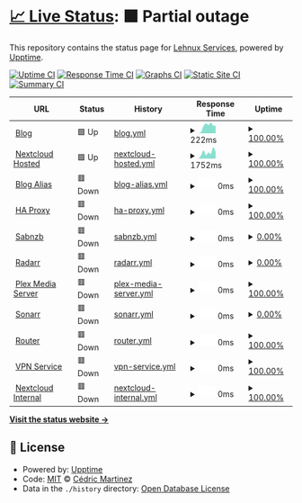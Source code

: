 # [📈 Live Status](https://lehnux.net): <!--live status--> **🟧 Partial outage**

This repository contains the status page for [Lehnux Services](https://lehnux.net), powered by [Upptime](https://github.com/upptime/upptime).

[![Uptime CI](https://github.com/Lehnux/uptime/workflows/Uptime%20CI/badge.svg)](https://github.com/Lehnux/uptime/actions?query=workflow%3A%22Uptime+CI%22)
[![Response Time CI](https://github.com/Lehnux/uptime/workflows/Response%20Time%20CI/badge.svg)](https://github.com/Lehnux/uptime/actions?query=workflow%3A%22Response+Time+CI%22)
[![Graphs CI](https://github.com/Lehnux/uptime/workflows/Graphs%20CI/badge.svg)](https://github.com/Lehnux/uptime/actions?query=workflow%3A%22Graphs+CI%22)
[![Static Site CI](https://github.com/Lehnux/uptime/workflows/Static%20Site%20CI/badge.svg)](https://github.com/Lehnux/uptime/actions?query=workflow%3A%22Static+Site+CI%22)
[![Summary CI](https://github.com/Lehnux/uptime/workflows/Summary%20CI/badge.svg)](https://github.com/Lehnux/uptime/actions?query=workflow%3A%22Summary+CI%22)

<!--start: status pages-->
<!-- This summary is generated by Upptime (https://github.com/upptime/upptime) -->
<!-- Do not edit this manually, your changes will be overwritten -->
<!-- prettier-ignore -->
| URL | Status | History | Response Time | Uptime |
| --- | ------ | ------- | ------------- | ------ |
| <img alt="" src="https://icons.duckduckgo.com/ip3/lehnux.wordpress.com.ico" height="13"> [Blog](https://lehnux.wordpress.com/) | 🟩 Up | [blog.yml](https://github.com/Lehnux/uptime/commits/HEAD/history/blog.yml) | <details><summary><img alt="Response time graph" src="./graphs/blog/response-time-week.png" height="20"> 222ms</summary><br><a href="https://uptime.lehnux.net/history/blog"><img alt="Response time 250" src="https://img.shields.io/endpoint?url=https%3A%2F%2Fraw.githubusercontent.com%2FLehnux%2Fuptime%2FHEAD%2Fapi%2Fblog%2Fresponse-time.json"></a><br><a href="https://uptime.lehnux.net/history/blog"><img alt="24-hour response time 207" src="https://img.shields.io/endpoint?url=https%3A%2F%2Fraw.githubusercontent.com%2FLehnux%2Fuptime%2FHEAD%2Fapi%2Fblog%2Fresponse-time-day.json"></a><br><a href="https://uptime.lehnux.net/history/blog"><img alt="7-day response time 222" src="https://img.shields.io/endpoint?url=https%3A%2F%2Fraw.githubusercontent.com%2FLehnux%2Fuptime%2FHEAD%2Fapi%2Fblog%2Fresponse-time-week.json"></a><br><a href="https://uptime.lehnux.net/history/blog"><img alt="30-day response time 221" src="https://img.shields.io/endpoint?url=https%3A%2F%2Fraw.githubusercontent.com%2FLehnux%2Fuptime%2FHEAD%2Fapi%2Fblog%2Fresponse-time-month.json"></a><br><a href="https://uptime.lehnux.net/history/blog"><img alt="1-year response time 250" src="https://img.shields.io/endpoint?url=https%3A%2F%2Fraw.githubusercontent.com%2FLehnux%2Fuptime%2FHEAD%2Fapi%2Fblog%2Fresponse-time-year.json"></a></details> | <details><summary><a href="https://uptime.lehnux.net/history/blog">100.00%</a></summary><a href="https://uptime.lehnux.net/history/blog"><img alt="All-time uptime 100.00%" src="https://img.shields.io/endpoint?url=https%3A%2F%2Fraw.githubusercontent.com%2FLehnux%2Fuptime%2FHEAD%2Fapi%2Fblog%2Fuptime.json"></a><br><a href="https://uptime.lehnux.net/history/blog"><img alt="24-hour uptime 100.00%" src="https://img.shields.io/endpoint?url=https%3A%2F%2Fraw.githubusercontent.com%2FLehnux%2Fuptime%2FHEAD%2Fapi%2Fblog%2Fuptime-day.json"></a><br><a href="https://uptime.lehnux.net/history/blog"><img alt="7-day uptime 100.00%" src="https://img.shields.io/endpoint?url=https%3A%2F%2Fraw.githubusercontent.com%2FLehnux%2Fuptime%2FHEAD%2Fapi%2Fblog%2Fuptime-week.json"></a><br><a href="https://uptime.lehnux.net/history/blog"><img alt="30-day uptime 100.00%" src="https://img.shields.io/endpoint?url=https%3A%2F%2Fraw.githubusercontent.com%2FLehnux%2Fuptime%2FHEAD%2Fapi%2Fblog%2Fuptime-month.json"></a><br><a href="https://uptime.lehnux.net/history/blog"><img alt="1-year uptime 100.00%" src="https://img.shields.io/endpoint?url=https%3A%2F%2Fraw.githubusercontent.com%2FLehnux%2Fuptime%2FHEAD%2Fapi%2Fblog%2Fuptime-year.json"></a></details>
| <img alt="" src="https://icons.duckduckgo.com/ip3/cloud.lehnux.net.ico" height="13"> [Nextcloud Hosted](https://cloud.lehnux.net) | 🟩 Up | [nextcloud-hosted.yml](https://github.com/Lehnux/uptime/commits/HEAD/history/nextcloud-hosted.yml) | <details><summary><img alt="Response time graph" src="./graphs/nextcloud-hosted/response-time-week.png" height="20"> 1752ms</summary><br><a href="https://uptime.lehnux.net/history/nextcloud-hosted"><img alt="Response time 1441" src="https://img.shields.io/endpoint?url=https%3A%2F%2Fraw.githubusercontent.com%2FLehnux%2Fuptime%2FHEAD%2Fapi%2Fnextcloud-hosted%2Fresponse-time.json"></a><br><a href="https://uptime.lehnux.net/history/nextcloud-hosted"><img alt="24-hour response time 1845" src="https://img.shields.io/endpoint?url=https%3A%2F%2Fraw.githubusercontent.com%2FLehnux%2Fuptime%2FHEAD%2Fapi%2Fnextcloud-hosted%2Fresponse-time-day.json"></a><br><a href="https://uptime.lehnux.net/history/nextcloud-hosted"><img alt="7-day response time 1752" src="https://img.shields.io/endpoint?url=https%3A%2F%2Fraw.githubusercontent.com%2FLehnux%2Fuptime%2FHEAD%2Fapi%2Fnextcloud-hosted%2Fresponse-time-week.json"></a><br><a href="https://uptime.lehnux.net/history/nextcloud-hosted"><img alt="30-day response time 1537" src="https://img.shields.io/endpoint?url=https%3A%2F%2Fraw.githubusercontent.com%2FLehnux%2Fuptime%2FHEAD%2Fapi%2Fnextcloud-hosted%2Fresponse-time-month.json"></a><br><a href="https://uptime.lehnux.net/history/nextcloud-hosted"><img alt="1-year response time 1441" src="https://img.shields.io/endpoint?url=https%3A%2F%2Fraw.githubusercontent.com%2FLehnux%2Fuptime%2FHEAD%2Fapi%2Fnextcloud-hosted%2Fresponse-time-year.json"></a></details> | <details><summary><a href="https://uptime.lehnux.net/history/nextcloud-hosted">100.00%</a></summary><a href="https://uptime.lehnux.net/history/nextcloud-hosted"><img alt="All-time uptime 77.83%" src="https://img.shields.io/endpoint?url=https%3A%2F%2Fraw.githubusercontent.com%2FLehnux%2Fuptime%2FHEAD%2Fapi%2Fnextcloud-hosted%2Fuptime.json"></a><br><a href="https://uptime.lehnux.net/history/nextcloud-hosted"><img alt="24-hour uptime 100.00%" src="https://img.shields.io/endpoint?url=https%3A%2F%2Fraw.githubusercontent.com%2FLehnux%2Fuptime%2FHEAD%2Fapi%2Fnextcloud-hosted%2Fuptime-day.json"></a><br><a href="https://uptime.lehnux.net/history/nextcloud-hosted"><img alt="7-day uptime 100.00%" src="https://img.shields.io/endpoint?url=https%3A%2F%2Fraw.githubusercontent.com%2FLehnux%2Fuptime%2FHEAD%2Fapi%2Fnextcloud-hosted%2Fuptime-week.json"></a><br><a href="https://uptime.lehnux.net/history/nextcloud-hosted"><img alt="30-day uptime 95.95%" src="https://img.shields.io/endpoint?url=https%3A%2F%2Fraw.githubusercontent.com%2FLehnux%2Fuptime%2FHEAD%2Fapi%2Fnextcloud-hosted%2Fuptime-month.json"></a><br><a href="https://uptime.lehnux.net/history/nextcloud-hosted"><img alt="1-year uptime 77.83%" src="https://img.shields.io/endpoint?url=https%3A%2F%2Fraw.githubusercontent.com%2FLehnux%2Fuptime%2FHEAD%2Fapi%2Fnextcloud-hosted%2Fuptime-year.json"></a></details>
| <img alt="" src="https://icons.duckduckgo.com/ip3/blog.lehnux.net.ico" height="13"> [Blog Alias](https://blog.lehnux.net/) | 🟥 Down | [blog-alias.yml](https://github.com/Lehnux/uptime/commits/HEAD/history/blog-alias.yml) | <details><summary><img alt="Response time graph" src="./graphs/blog-alias/response-time-week.png" height="20"> 0ms</summary><br><a href="https://uptime.lehnux.net/history/blog-alias"><img alt="Response time 675" src="https://img.shields.io/endpoint?url=https%3A%2F%2Fraw.githubusercontent.com%2FLehnux%2Fuptime%2FHEAD%2Fapi%2Fblog-alias%2Fresponse-time.json"></a><br><a href="https://uptime.lehnux.net/history/blog-alias"><img alt="24-hour response time 0" src="https://img.shields.io/endpoint?url=https%3A%2F%2Fraw.githubusercontent.com%2FLehnux%2Fuptime%2FHEAD%2Fapi%2Fblog-alias%2Fresponse-time-day.json"></a><br><a href="https://uptime.lehnux.net/history/blog-alias"><img alt="7-day response time 0" src="https://img.shields.io/endpoint?url=https%3A%2F%2Fraw.githubusercontent.com%2FLehnux%2Fuptime%2FHEAD%2Fapi%2Fblog-alias%2Fresponse-time-week.json"></a><br><a href="https://uptime.lehnux.net/history/blog-alias"><img alt="30-day response time 693" src="https://img.shields.io/endpoint?url=https%3A%2F%2Fraw.githubusercontent.com%2FLehnux%2Fuptime%2FHEAD%2Fapi%2Fblog-alias%2Fresponse-time-month.json"></a><br><a href="https://uptime.lehnux.net/history/blog-alias"><img alt="1-year response time 675" src="https://img.shields.io/endpoint?url=https%3A%2F%2Fraw.githubusercontent.com%2FLehnux%2Fuptime%2FHEAD%2Fapi%2Fblog-alias%2Fresponse-time-year.json"></a></details> | <details><summary><a href="https://uptime.lehnux.net/history/blog-alias">100.00%</a></summary><a href="https://uptime.lehnux.net/history/blog-alias"><img alt="All-time uptime 100.00%" src="https://img.shields.io/endpoint?url=https%3A%2F%2Fraw.githubusercontent.com%2FLehnux%2Fuptime%2FHEAD%2Fapi%2Fblog-alias%2Fuptime.json"></a><br><a href="https://uptime.lehnux.net/history/blog-alias"><img alt="24-hour uptime 100.00%" src="https://img.shields.io/endpoint?url=https%3A%2F%2Fraw.githubusercontent.com%2FLehnux%2Fuptime%2FHEAD%2Fapi%2Fblog-alias%2Fuptime-day.json"></a><br><a href="https://uptime.lehnux.net/history/blog-alias"><img alt="7-day uptime 100.00%" src="https://img.shields.io/endpoint?url=https%3A%2F%2Fraw.githubusercontent.com%2FLehnux%2Fuptime%2FHEAD%2Fapi%2Fblog-alias%2Fuptime-week.json"></a><br><a href="https://uptime.lehnux.net/history/blog-alias"><img alt="30-day uptime 100.00%" src="https://img.shields.io/endpoint?url=https%3A%2F%2Fraw.githubusercontent.com%2FLehnux%2Fuptime%2FHEAD%2Fapi%2Fblog-alias%2Fuptime-month.json"></a><br><a href="https://uptime.lehnux.net/history/blog-alias"><img alt="1-year uptime 100.00%" src="https://img.shields.io/endpoint?url=https%3A%2F%2Fraw.githubusercontent.com%2FLehnux%2Fuptime%2FHEAD%2Fapi%2Fblog-alias%2Fuptime-year.json"></a></details>
| <img alt="" src="https://icons.duckduckgo.com/ip3/proxy.lehnux.net.ico" height="13"> [HA Proxy](https://proxy.lehnux.net/) | 🟥 Down | [ha-proxy.yml](https://github.com/Lehnux/uptime/commits/HEAD/history/ha-proxy.yml) | <details><summary><img alt="Response time graph" src="./graphs/ha-proxy/response-time-week.png" height="20"> 0ms</summary><br><a href="https://uptime.lehnux.net/history/ha-proxy"><img alt="Response time 575" src="https://img.shields.io/endpoint?url=https%3A%2F%2Fraw.githubusercontent.com%2FLehnux%2Fuptime%2FHEAD%2Fapi%2Fha-proxy%2Fresponse-time.json"></a><br><a href="https://uptime.lehnux.net/history/ha-proxy"><img alt="24-hour response time 0" src="https://img.shields.io/endpoint?url=https%3A%2F%2Fraw.githubusercontent.com%2FLehnux%2Fuptime%2FHEAD%2Fapi%2Fha-proxy%2Fresponse-time-day.json"></a><br><a href="https://uptime.lehnux.net/history/ha-proxy"><img alt="7-day response time 0" src="https://img.shields.io/endpoint?url=https%3A%2F%2Fraw.githubusercontent.com%2FLehnux%2Fuptime%2FHEAD%2Fapi%2Fha-proxy%2Fresponse-time-week.json"></a><br><a href="https://uptime.lehnux.net/history/ha-proxy"><img alt="30-day response time 0" src="https://img.shields.io/endpoint?url=https%3A%2F%2Fraw.githubusercontent.com%2FLehnux%2Fuptime%2FHEAD%2Fapi%2Fha-proxy%2Fresponse-time-month.json"></a><br><a href="https://uptime.lehnux.net/history/ha-proxy"><img alt="1-year response time 575" src="https://img.shields.io/endpoint?url=https%3A%2F%2Fraw.githubusercontent.com%2FLehnux%2Fuptime%2FHEAD%2Fapi%2Fha-proxy%2Fresponse-time-year.json"></a></details> | <details><summary><a href="https://uptime.lehnux.net/history/ha-proxy">100.00%</a></summary><a href="https://uptime.lehnux.net/history/ha-proxy"><img alt="All-time uptime 100.00%" src="https://img.shields.io/endpoint?url=https%3A%2F%2Fraw.githubusercontent.com%2FLehnux%2Fuptime%2FHEAD%2Fapi%2Fha-proxy%2Fuptime.json"></a><br><a href="https://uptime.lehnux.net/history/ha-proxy"><img alt="24-hour uptime 100.00%" src="https://img.shields.io/endpoint?url=https%3A%2F%2Fraw.githubusercontent.com%2FLehnux%2Fuptime%2FHEAD%2Fapi%2Fha-proxy%2Fuptime-day.json"></a><br><a href="https://uptime.lehnux.net/history/ha-proxy"><img alt="7-day uptime 100.00%" src="https://img.shields.io/endpoint?url=https%3A%2F%2Fraw.githubusercontent.com%2FLehnux%2Fuptime%2FHEAD%2Fapi%2Fha-proxy%2Fuptime-week.json"></a><br><a href="https://uptime.lehnux.net/history/ha-proxy"><img alt="30-day uptime 100.00%" src="https://img.shields.io/endpoint?url=https%3A%2F%2Fraw.githubusercontent.com%2FLehnux%2Fuptime%2FHEAD%2Fapi%2Fha-proxy%2Fuptime-month.json"></a><br><a href="https://uptime.lehnux.net/history/ha-proxy"><img alt="1-year uptime 100.00%" src="https://img.shields.io/endpoint?url=https%3A%2F%2Fraw.githubusercontent.com%2FLehnux%2Fuptime%2FHEAD%2Fapi%2Fha-proxy%2Fuptime-year.json"></a></details>
| <img alt="" src="https://icons.duckduckgo.com/ip3/sabnzb.lehnux.net.ico" height="13"> [Sabnzb](https://sabnzb.lehnux.net/) | 🟥 Down | [sabnzb.yml](https://github.com/Lehnux/uptime/commits/HEAD/history/sabnzb.yml) | <details><summary><img alt="Response time graph" src="./graphs/sabnzb/response-time-week.png" height="20"> 0ms</summary><br><a href="https://uptime.lehnux.net/history/sabnzb"><img alt="Response time 2527" src="https://img.shields.io/endpoint?url=https%3A%2F%2Fraw.githubusercontent.com%2FLehnux%2Fuptime%2FHEAD%2Fapi%2Fsabnzb%2Fresponse-time.json"></a><br><a href="https://uptime.lehnux.net/history/sabnzb"><img alt="24-hour response time 0" src="https://img.shields.io/endpoint?url=https%3A%2F%2Fraw.githubusercontent.com%2FLehnux%2Fuptime%2FHEAD%2Fapi%2Fsabnzb%2Fresponse-time-day.json"></a><br><a href="https://uptime.lehnux.net/history/sabnzb"><img alt="7-day response time 0" src="https://img.shields.io/endpoint?url=https%3A%2F%2Fraw.githubusercontent.com%2FLehnux%2Fuptime%2FHEAD%2Fapi%2Fsabnzb%2Fresponse-time-week.json"></a><br><a href="https://uptime.lehnux.net/history/sabnzb"><img alt="30-day response time 0" src="https://img.shields.io/endpoint?url=https%3A%2F%2Fraw.githubusercontent.com%2FLehnux%2Fuptime%2FHEAD%2Fapi%2Fsabnzb%2Fresponse-time-month.json"></a><br><a href="https://uptime.lehnux.net/history/sabnzb"><img alt="1-year response time 2527" src="https://img.shields.io/endpoint?url=https%3A%2F%2Fraw.githubusercontent.com%2FLehnux%2Fuptime%2FHEAD%2Fapi%2Fsabnzb%2Fresponse-time-year.json"></a></details> | <details><summary><a href="https://uptime.lehnux.net/history/sabnzb">0.00%</a></summary><a href="https://uptime.lehnux.net/history/sabnzb"><img alt="All-time uptime 70.01%" src="https://img.shields.io/endpoint?url=https%3A%2F%2Fraw.githubusercontent.com%2FLehnux%2Fuptime%2FHEAD%2Fapi%2Fsabnzb%2Fuptime.json"></a><br><a href="https://uptime.lehnux.net/history/sabnzb"><img alt="24-hour uptime 0.00%" src="https://img.shields.io/endpoint?url=https%3A%2F%2Fraw.githubusercontent.com%2FLehnux%2Fuptime%2FHEAD%2Fapi%2Fsabnzb%2Fuptime-day.json"></a><br><a href="https://uptime.lehnux.net/history/sabnzb"><img alt="7-day uptime 0.00%" src="https://img.shields.io/endpoint?url=https%3A%2F%2Fraw.githubusercontent.com%2FLehnux%2Fuptime%2FHEAD%2Fapi%2Fsabnzb%2Fuptime-week.json"></a><br><a href="https://uptime.lehnux.net/history/sabnzb"><img alt="30-day uptime 0.00%" src="https://img.shields.io/endpoint?url=https%3A%2F%2Fraw.githubusercontent.com%2FLehnux%2Fuptime%2FHEAD%2Fapi%2Fsabnzb%2Fuptime-month.json"></a><br><a href="https://uptime.lehnux.net/history/sabnzb"><img alt="1-year uptime 70.01%" src="https://img.shields.io/endpoint?url=https%3A%2F%2Fraw.githubusercontent.com%2FLehnux%2Fuptime%2FHEAD%2Fapi%2Fsabnzb%2Fuptime-year.json"></a></details>
| <img alt="" src="https://icons.duckduckgo.com/ip3/radarr.lehnux.net.ico" height="13"> [Radarr](https://radarr.lehnux.net/) | 🟥 Down | [radarr.yml](https://github.com/Lehnux/uptime/commits/HEAD/history/radarr.yml) | <details><summary><img alt="Response time graph" src="./graphs/radarr/response-time-week.png" height="20"> 0ms</summary><br><a href="https://uptime.lehnux.net/history/radarr"><img alt="Response time 2284" src="https://img.shields.io/endpoint?url=https%3A%2F%2Fraw.githubusercontent.com%2FLehnux%2Fuptime%2FHEAD%2Fapi%2Fradarr%2Fresponse-time.json"></a><br><a href="https://uptime.lehnux.net/history/radarr"><img alt="24-hour response time 0" src="https://img.shields.io/endpoint?url=https%3A%2F%2Fraw.githubusercontent.com%2FLehnux%2Fuptime%2FHEAD%2Fapi%2Fradarr%2Fresponse-time-day.json"></a><br><a href="https://uptime.lehnux.net/history/radarr"><img alt="7-day response time 0" src="https://img.shields.io/endpoint?url=https%3A%2F%2Fraw.githubusercontent.com%2FLehnux%2Fuptime%2FHEAD%2Fapi%2Fradarr%2Fresponse-time-week.json"></a><br><a href="https://uptime.lehnux.net/history/radarr"><img alt="30-day response time 0" src="https://img.shields.io/endpoint?url=https%3A%2F%2Fraw.githubusercontent.com%2FLehnux%2Fuptime%2FHEAD%2Fapi%2Fradarr%2Fresponse-time-month.json"></a><br><a href="https://uptime.lehnux.net/history/radarr"><img alt="1-year response time 2284" src="https://img.shields.io/endpoint?url=https%3A%2F%2Fraw.githubusercontent.com%2FLehnux%2Fuptime%2FHEAD%2Fapi%2Fradarr%2Fresponse-time-year.json"></a></details> | <details><summary><a href="https://uptime.lehnux.net/history/radarr">0.00%</a></summary><a href="https://uptime.lehnux.net/history/radarr"><img alt="All-time uptime 70.08%" src="https://img.shields.io/endpoint?url=https%3A%2F%2Fraw.githubusercontent.com%2FLehnux%2Fuptime%2FHEAD%2Fapi%2Fradarr%2Fuptime.json"></a><br><a href="https://uptime.lehnux.net/history/radarr"><img alt="24-hour uptime 0.00%" src="https://img.shields.io/endpoint?url=https%3A%2F%2Fraw.githubusercontent.com%2FLehnux%2Fuptime%2FHEAD%2Fapi%2Fradarr%2Fuptime-day.json"></a><br><a href="https://uptime.lehnux.net/history/radarr"><img alt="7-day uptime 0.00%" src="https://img.shields.io/endpoint?url=https%3A%2F%2Fraw.githubusercontent.com%2FLehnux%2Fuptime%2FHEAD%2Fapi%2Fradarr%2Fuptime-week.json"></a><br><a href="https://uptime.lehnux.net/history/radarr"><img alt="30-day uptime 0.00%" src="https://img.shields.io/endpoint?url=https%3A%2F%2Fraw.githubusercontent.com%2FLehnux%2Fuptime%2FHEAD%2Fapi%2Fradarr%2Fuptime-month.json"></a><br><a href="https://uptime.lehnux.net/history/radarr"><img alt="1-year uptime 70.08%" src="https://img.shields.io/endpoint?url=https%3A%2F%2Fraw.githubusercontent.com%2FLehnux%2Fuptime%2FHEAD%2Fapi%2Fradarr%2Fuptime-year.json"></a></details>
| <img alt="" src="https://icons.duckduckgo.com/ip3/plex.lehnux.net.ico" height="13"> [Plex Media Server](https://plex.lehnux.net/) | 🟥 Down | [plex-media-server.yml](https://github.com/Lehnux/uptime/commits/HEAD/history/plex-media-server.yml) | <details><summary><img alt="Response time graph" src="./graphs/plex-media-server/response-time-week.png" height="20"> 0ms</summary><br><a href="https://uptime.lehnux.net/history/plex-media-server"><img alt="Response time 542" src="https://img.shields.io/endpoint?url=https%3A%2F%2Fraw.githubusercontent.com%2FLehnux%2Fuptime%2FHEAD%2Fapi%2Fplex-media-server%2Fresponse-time.json"></a><br><a href="https://uptime.lehnux.net/history/plex-media-server"><img alt="24-hour response time 0" src="https://img.shields.io/endpoint?url=https%3A%2F%2Fraw.githubusercontent.com%2FLehnux%2Fuptime%2FHEAD%2Fapi%2Fplex-media-server%2Fresponse-time-day.json"></a><br><a href="https://uptime.lehnux.net/history/plex-media-server"><img alt="7-day response time 0" src="https://img.shields.io/endpoint?url=https%3A%2F%2Fraw.githubusercontent.com%2FLehnux%2Fuptime%2FHEAD%2Fapi%2Fplex-media-server%2Fresponse-time-week.json"></a><br><a href="https://uptime.lehnux.net/history/plex-media-server"><img alt="30-day response time 0" src="https://img.shields.io/endpoint?url=https%3A%2F%2Fraw.githubusercontent.com%2FLehnux%2Fuptime%2FHEAD%2Fapi%2Fplex-media-server%2Fresponse-time-month.json"></a><br><a href="https://uptime.lehnux.net/history/plex-media-server"><img alt="1-year response time 542" src="https://img.shields.io/endpoint?url=https%3A%2F%2Fraw.githubusercontent.com%2FLehnux%2Fuptime%2FHEAD%2Fapi%2Fplex-media-server%2Fresponse-time-year.json"></a></details> | <details><summary><a href="https://uptime.lehnux.net/history/plex-media-server">100.00%</a></summary><a href="https://uptime.lehnux.net/history/plex-media-server"><img alt="All-time uptime 100.00%" src="https://img.shields.io/endpoint?url=https%3A%2F%2Fraw.githubusercontent.com%2FLehnux%2Fuptime%2FHEAD%2Fapi%2Fplex-media-server%2Fuptime.json"></a><br><a href="https://uptime.lehnux.net/history/plex-media-server"><img alt="24-hour uptime 100.00%" src="https://img.shields.io/endpoint?url=https%3A%2F%2Fraw.githubusercontent.com%2FLehnux%2Fuptime%2FHEAD%2Fapi%2Fplex-media-server%2Fuptime-day.json"></a><br><a href="https://uptime.lehnux.net/history/plex-media-server"><img alt="7-day uptime 100.00%" src="https://img.shields.io/endpoint?url=https%3A%2F%2Fraw.githubusercontent.com%2FLehnux%2Fuptime%2FHEAD%2Fapi%2Fplex-media-server%2Fuptime-week.json"></a><br><a href="https://uptime.lehnux.net/history/plex-media-server"><img alt="30-day uptime 100.00%" src="https://img.shields.io/endpoint?url=https%3A%2F%2Fraw.githubusercontent.com%2FLehnux%2Fuptime%2FHEAD%2Fapi%2Fplex-media-server%2Fuptime-month.json"></a><br><a href="https://uptime.lehnux.net/history/plex-media-server"><img alt="1-year uptime 100.00%" src="https://img.shields.io/endpoint?url=https%3A%2F%2Fraw.githubusercontent.com%2FLehnux%2Fuptime%2FHEAD%2Fapi%2Fplex-media-server%2Fuptime-year.json"></a></details>
| <img alt="" src="https://icons.duckduckgo.com/ip3/sonarr.lehnux.net.ico" height="13"> [Sonarr](https://sonarr.lehnux.net/) | 🟥 Down | [sonarr.yml](https://github.com/Lehnux/uptime/commits/HEAD/history/sonarr.yml) | <details><summary><img alt="Response time graph" src="./graphs/sonarr/response-time-week.png" height="20"> 0ms</summary><br><a href="https://uptime.lehnux.net/history/sonarr"><img alt="Response time 2118" src="https://img.shields.io/endpoint?url=https%3A%2F%2Fraw.githubusercontent.com%2FLehnux%2Fuptime%2FHEAD%2Fapi%2Fsonarr%2Fresponse-time.json"></a><br><a href="https://uptime.lehnux.net/history/sonarr"><img alt="24-hour response time 0" src="https://img.shields.io/endpoint?url=https%3A%2F%2Fraw.githubusercontent.com%2FLehnux%2Fuptime%2FHEAD%2Fapi%2Fsonarr%2Fresponse-time-day.json"></a><br><a href="https://uptime.lehnux.net/history/sonarr"><img alt="7-day response time 0" src="https://img.shields.io/endpoint?url=https%3A%2F%2Fraw.githubusercontent.com%2FLehnux%2Fuptime%2FHEAD%2Fapi%2Fsonarr%2Fresponse-time-week.json"></a><br><a href="https://uptime.lehnux.net/history/sonarr"><img alt="30-day response time 0" src="https://img.shields.io/endpoint?url=https%3A%2F%2Fraw.githubusercontent.com%2FLehnux%2Fuptime%2FHEAD%2Fapi%2Fsonarr%2Fresponse-time-month.json"></a><br><a href="https://uptime.lehnux.net/history/sonarr"><img alt="1-year response time 2118" src="https://img.shields.io/endpoint?url=https%3A%2F%2Fraw.githubusercontent.com%2FLehnux%2Fuptime%2FHEAD%2Fapi%2Fsonarr%2Fresponse-time-year.json"></a></details> | <details><summary><a href="https://uptime.lehnux.net/history/sonarr">0.00%</a></summary><a href="https://uptime.lehnux.net/history/sonarr"><img alt="All-time uptime 70.02%" src="https://img.shields.io/endpoint?url=https%3A%2F%2Fraw.githubusercontent.com%2FLehnux%2Fuptime%2FHEAD%2Fapi%2Fsonarr%2Fuptime.json"></a><br><a href="https://uptime.lehnux.net/history/sonarr"><img alt="24-hour uptime 0.00%" src="https://img.shields.io/endpoint?url=https%3A%2F%2Fraw.githubusercontent.com%2FLehnux%2Fuptime%2FHEAD%2Fapi%2Fsonarr%2Fuptime-day.json"></a><br><a href="https://uptime.lehnux.net/history/sonarr"><img alt="7-day uptime 0.00%" src="https://img.shields.io/endpoint?url=https%3A%2F%2Fraw.githubusercontent.com%2FLehnux%2Fuptime%2FHEAD%2Fapi%2Fsonarr%2Fuptime-week.json"></a><br><a href="https://uptime.lehnux.net/history/sonarr"><img alt="30-day uptime 0.00%" src="https://img.shields.io/endpoint?url=https%3A%2F%2Fraw.githubusercontent.com%2FLehnux%2Fuptime%2FHEAD%2Fapi%2Fsonarr%2Fuptime-month.json"></a><br><a href="https://uptime.lehnux.net/history/sonarr"><img alt="1-year uptime 70.02%" src="https://img.shields.io/endpoint?url=https%3A%2F%2Fraw.githubusercontent.com%2FLehnux%2Fuptime%2FHEAD%2Fapi%2Fsonarr%2Fuptime-year.json"></a></details>
| <img alt="" src="https://icons.duckduckgo.com/ip3/rtr.lehnux.net.ico" height="13"> [Router](https://rtr.lehnux.net/) | 🟥 Down | [router.yml](https://github.com/Lehnux/uptime/commits/HEAD/history/router.yml) | <details><summary><img alt="Response time graph" src="./graphs/router/response-time-week.png" height="20"> 0ms</summary><br><a href="https://uptime.lehnux.net/history/router"><img alt="Response time 589" src="https://img.shields.io/endpoint?url=https%3A%2F%2Fraw.githubusercontent.com%2FLehnux%2Fuptime%2FHEAD%2Fapi%2Frouter%2Fresponse-time.json"></a><br><a href="https://uptime.lehnux.net/history/router"><img alt="24-hour response time 0" src="https://img.shields.io/endpoint?url=https%3A%2F%2Fraw.githubusercontent.com%2FLehnux%2Fuptime%2FHEAD%2Fapi%2Frouter%2Fresponse-time-day.json"></a><br><a href="https://uptime.lehnux.net/history/router"><img alt="7-day response time 0" src="https://img.shields.io/endpoint?url=https%3A%2F%2Fraw.githubusercontent.com%2FLehnux%2Fuptime%2FHEAD%2Fapi%2Frouter%2Fresponse-time-week.json"></a><br><a href="https://uptime.lehnux.net/history/router"><img alt="30-day response time 0" src="https://img.shields.io/endpoint?url=https%3A%2F%2Fraw.githubusercontent.com%2FLehnux%2Fuptime%2FHEAD%2Fapi%2Frouter%2Fresponse-time-month.json"></a><br><a href="https://uptime.lehnux.net/history/router"><img alt="1-year response time 589" src="https://img.shields.io/endpoint?url=https%3A%2F%2Fraw.githubusercontent.com%2FLehnux%2Fuptime%2FHEAD%2Fapi%2Frouter%2Fresponse-time-year.json"></a></details> | <details><summary><a href="https://uptime.lehnux.net/history/router">100.00%</a></summary><a href="https://uptime.lehnux.net/history/router"><img alt="All-time uptime 100.00%" src="https://img.shields.io/endpoint?url=https%3A%2F%2Fraw.githubusercontent.com%2FLehnux%2Fuptime%2FHEAD%2Fapi%2Frouter%2Fuptime.json"></a><br><a href="https://uptime.lehnux.net/history/router"><img alt="24-hour uptime 100.00%" src="https://img.shields.io/endpoint?url=https%3A%2F%2Fraw.githubusercontent.com%2FLehnux%2Fuptime%2FHEAD%2Fapi%2Frouter%2Fuptime-day.json"></a><br><a href="https://uptime.lehnux.net/history/router"><img alt="7-day uptime 100.00%" src="https://img.shields.io/endpoint?url=https%3A%2F%2Fraw.githubusercontent.com%2FLehnux%2Fuptime%2FHEAD%2Fapi%2Frouter%2Fuptime-week.json"></a><br><a href="https://uptime.lehnux.net/history/router"><img alt="30-day uptime 100.00%" src="https://img.shields.io/endpoint?url=https%3A%2F%2Fraw.githubusercontent.com%2FLehnux%2Fuptime%2FHEAD%2Fapi%2Frouter%2Fuptime-month.json"></a><br><a href="https://uptime.lehnux.net/history/router"><img alt="1-year uptime 100.00%" src="https://img.shields.io/endpoint?url=https%3A%2F%2Fraw.githubusercontent.com%2FLehnux%2Fuptime%2FHEAD%2Fapi%2Frouter%2Fuptime-year.json"></a></details>
| <img alt="" src="https://icons.duckduckgo.com/ip3/vpn.lehnux.net.ico" height="13"> [VPN Service](https://vpn.lehnux.net) | 🟥 Down | [vpn-service.yml](https://github.com/Lehnux/uptime/commits/HEAD/history/vpn-service.yml) | <details><summary><img alt="Response time graph" src="./graphs/vpn-service/response-time-week.png" height="20"> 0ms</summary><br><a href="https://uptime.lehnux.net/history/vpn-service"><img alt="Response time 516" src="https://img.shields.io/endpoint?url=https%3A%2F%2Fraw.githubusercontent.com%2FLehnux%2Fuptime%2FHEAD%2Fapi%2Fvpn-service%2Fresponse-time.json"></a><br><a href="https://uptime.lehnux.net/history/vpn-service"><img alt="24-hour response time 0" src="https://img.shields.io/endpoint?url=https%3A%2F%2Fraw.githubusercontent.com%2FLehnux%2Fuptime%2FHEAD%2Fapi%2Fvpn-service%2Fresponse-time-day.json"></a><br><a href="https://uptime.lehnux.net/history/vpn-service"><img alt="7-day response time 0" src="https://img.shields.io/endpoint?url=https%3A%2F%2Fraw.githubusercontent.com%2FLehnux%2Fuptime%2FHEAD%2Fapi%2Fvpn-service%2Fresponse-time-week.json"></a><br><a href="https://uptime.lehnux.net/history/vpn-service"><img alt="30-day response time 0" src="https://img.shields.io/endpoint?url=https%3A%2F%2Fraw.githubusercontent.com%2FLehnux%2Fuptime%2FHEAD%2Fapi%2Fvpn-service%2Fresponse-time-month.json"></a><br><a href="https://uptime.lehnux.net/history/vpn-service"><img alt="1-year response time 516" src="https://img.shields.io/endpoint?url=https%3A%2F%2Fraw.githubusercontent.com%2FLehnux%2Fuptime%2FHEAD%2Fapi%2Fvpn-service%2Fresponse-time-year.json"></a></details> | <details><summary><a href="https://uptime.lehnux.net/history/vpn-service">100.00%</a></summary><a href="https://uptime.lehnux.net/history/vpn-service"><img alt="All-time uptime 100.00%" src="https://img.shields.io/endpoint?url=https%3A%2F%2Fraw.githubusercontent.com%2FLehnux%2Fuptime%2FHEAD%2Fapi%2Fvpn-service%2Fuptime.json"></a><br><a href="https://uptime.lehnux.net/history/vpn-service"><img alt="24-hour uptime 100.00%" src="https://img.shields.io/endpoint?url=https%3A%2F%2Fraw.githubusercontent.com%2FLehnux%2Fuptime%2FHEAD%2Fapi%2Fvpn-service%2Fuptime-day.json"></a><br><a href="https://uptime.lehnux.net/history/vpn-service"><img alt="7-day uptime 100.00%" src="https://img.shields.io/endpoint?url=https%3A%2F%2Fraw.githubusercontent.com%2FLehnux%2Fuptime%2FHEAD%2Fapi%2Fvpn-service%2Fuptime-week.json"></a><br><a href="https://uptime.lehnux.net/history/vpn-service"><img alt="30-day uptime 100.00%" src="https://img.shields.io/endpoint?url=https%3A%2F%2Fraw.githubusercontent.com%2FLehnux%2Fuptime%2FHEAD%2Fapi%2Fvpn-service%2Fuptime-month.json"></a><br><a href="https://uptime.lehnux.net/history/vpn-service"><img alt="1-year uptime 100.00%" src="https://img.shields.io/endpoint?url=https%3A%2F%2Fraw.githubusercontent.com%2FLehnux%2Fuptime%2FHEAD%2Fapi%2Fvpn-service%2Fuptime-year.json"></a></details>
| <img alt="" src="https://icons.duckduckgo.com/ip3/next.lehnux.net.ico" height="13"> [Nextcloud Internal](https://next.lehnux.net) | 🟥 Down | [nextcloud-internal.yml](https://github.com/Lehnux/uptime/commits/HEAD/history/nextcloud-internal.yml) | <details><summary><img alt="Response time graph" src="./graphs/nextcloud-internal/response-time-week.png" height="20"> 0ms</summary><br><a href="https://uptime.lehnux.net/history/nextcloud-internal"><img alt="Response time 12698" src="https://img.shields.io/endpoint?url=https%3A%2F%2Fraw.githubusercontent.com%2FLehnux%2Fuptime%2FHEAD%2Fapi%2Fnextcloud-internal%2Fresponse-time.json"></a><br><a href="https://uptime.lehnux.net/history/nextcloud-internal"><img alt="24-hour response time 0" src="https://img.shields.io/endpoint?url=https%3A%2F%2Fraw.githubusercontent.com%2FLehnux%2Fuptime%2FHEAD%2Fapi%2Fnextcloud-internal%2Fresponse-time-day.json"></a><br><a href="https://uptime.lehnux.net/history/nextcloud-internal"><img alt="7-day response time 0" src="https://img.shields.io/endpoint?url=https%3A%2F%2Fraw.githubusercontent.com%2FLehnux%2Fuptime%2FHEAD%2Fapi%2Fnextcloud-internal%2Fresponse-time-week.json"></a><br><a href="https://uptime.lehnux.net/history/nextcloud-internal"><img alt="30-day response time 0" src="https://img.shields.io/endpoint?url=https%3A%2F%2Fraw.githubusercontent.com%2FLehnux%2Fuptime%2FHEAD%2Fapi%2Fnextcloud-internal%2Fresponse-time-month.json"></a><br><a href="https://uptime.lehnux.net/history/nextcloud-internal"><img alt="1-year response time 12698" src="https://img.shields.io/endpoint?url=https%3A%2F%2Fraw.githubusercontent.com%2FLehnux%2Fuptime%2FHEAD%2Fapi%2Fnextcloud-internal%2Fresponse-time-year.json"></a></details> | <details><summary><a href="https://uptime.lehnux.net/history/nextcloud-internal">100.00%</a></summary><a href="https://uptime.lehnux.net/history/nextcloud-internal"><img alt="All-time uptime 100.00%" src="https://img.shields.io/endpoint?url=https%3A%2F%2Fraw.githubusercontent.com%2FLehnux%2Fuptime%2FHEAD%2Fapi%2Fnextcloud-internal%2Fuptime.json"></a><br><a href="https://uptime.lehnux.net/history/nextcloud-internal"><img alt="24-hour uptime 100.00%" src="https://img.shields.io/endpoint?url=https%3A%2F%2Fraw.githubusercontent.com%2FLehnux%2Fuptime%2FHEAD%2Fapi%2Fnextcloud-internal%2Fuptime-day.json"></a><br><a href="https://uptime.lehnux.net/history/nextcloud-internal"><img alt="7-day uptime 100.00%" src="https://img.shields.io/endpoint?url=https%3A%2F%2Fraw.githubusercontent.com%2FLehnux%2Fuptime%2FHEAD%2Fapi%2Fnextcloud-internal%2Fuptime-week.json"></a><br><a href="https://uptime.lehnux.net/history/nextcloud-internal"><img alt="30-day uptime 100.00%" src="https://img.shields.io/endpoint?url=https%3A%2F%2Fraw.githubusercontent.com%2FLehnux%2Fuptime%2FHEAD%2Fapi%2Fnextcloud-internal%2Fuptime-month.json"></a><br><a href="https://uptime.lehnux.net/history/nextcloud-internal"><img alt="1-year uptime 100.00%" src="https://img.shields.io/endpoint?url=https%3A%2F%2Fraw.githubusercontent.com%2FLehnux%2Fuptime%2FHEAD%2Fapi%2Fnextcloud-internal%2Fuptime-year.json"></a></details>

<!--end: status pages-->

[**Visit the status website →**](https://uptime.lehnux.net)

## 📄 License

- Powered by: [Upptime](https://github.com/upptime/upptime)
- Code: [MIT](./LICENSE) © [Cédric Martinez](https://lehnux.net)
- Data in the `./history` directory: [Open Database License](https://opendatacommons.org/licenses/odbl/1-0/)
